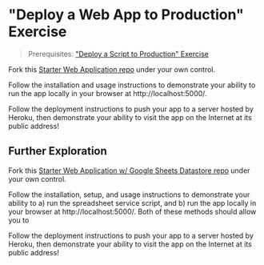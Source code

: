 # "Deploy a Web App to Production" Exercise

> Prerequisites: ["Deploy a Script to Production" Exercise](/notes/heroku.md)

Fork this [Starter Web Application repo](https://github.com/prof-rossetti/web-app-starter-flask) under your own control.

Follow the installation and usage instructions to demonstrate your ability to run the app locally in your browser at http://localhost:5000/.

Follow the deployment instructions to push your app to a server hosted by Heroku, then demonstrate your ability to visit the app on the Internet at its public address!

## Further Exploration

Fork this [Starter Web Application w/ Google Sheets Datastore repo](https://github.com/prof-rossetti/web-app-starter-flask-sheets) under your own control.

Follow the installation, setup, and usage instructions to demonstrate your ability to a) run the spreadsheet service script, and b) run the app locally in your browser at http://localhost:5000/. Both of these methods should allow you to

Follow the deployment instructions to push your app to a server hosted by Heroku, then demonstrate your ability to visit the app on the Internet at its public address!
